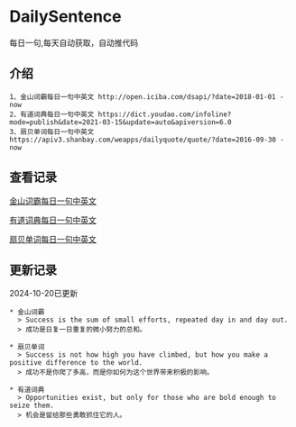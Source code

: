 # DailySentence

每日一句,每天自动获取，自动推代码

## 介绍

```
1、金山词霸每日一句中英文 http://open.iciba.com/dsapi/?date=2018-01-01 - now
2、有道词典每日一句中英文 https://dict.youdao.com/infoline?mode=publish&date=2021-03-15&update=auto&apiversion=6.0
3、扇贝单词每日一句中英文 https://apiv3.shanbay.com/weapps/dailyquote/quote/?date=2016-09-30 - now
```

## 查看记录

[金山词霸每日一句中英文](./data/iciba/)

[有道词典每日一句中英文](./data/youdao/)

[扇贝单词每日一句中英文](./data/shanbay/)

## 更新记录
2024-10-20已更新 
```
* 金山词霸
  > Success is the sum of small efforts, repeated day in and day out.
  > 成功是日复一日重复的微小努力的总和。

* 扇贝单词
  > Success is not how high you have climbed, but how you make a positive difference to the world.
  > 成功不是你爬了多高，而是你如何为这个世界带来积极的影响。

* 有道词典
  > Opportunities exist, but only for those who are bold enough to seize them.
  > 机会是留给那些勇敢抓住它的人。

```
